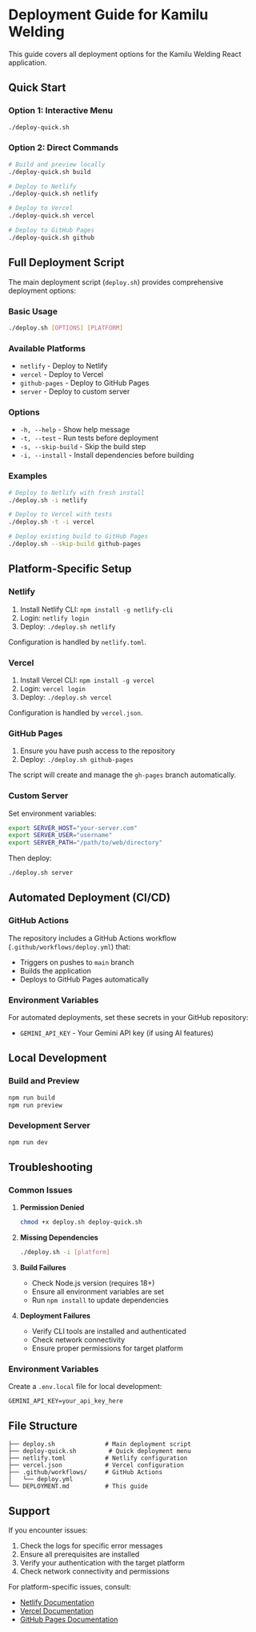 # Deployment Guide for Kamilu Welding

This guide covers all deployment options for the Kamilu Welding React application.

## Quick Start

### Option 1: Interactive Menu
```bash
./deploy-quick.sh
```

### Option 2: Direct Commands
```bash
# Build and preview locally
./deploy-quick.sh build

# Deploy to Netlify
./deploy-quick.sh netlify

# Deploy to Vercel
./deploy-quick.sh vercel

# Deploy to GitHub Pages
./deploy-quick.sh github
```

## Full Deployment Script

The main deployment script (`deploy.sh`) provides comprehensive deployment options:

### Basic Usage
```bash
./deploy.sh [OPTIONS] [PLATFORM]
```

### Available Platforms
- `netlify` - Deploy to Netlify
- `vercel` - Deploy to Vercel
- `github-pages` - Deploy to GitHub Pages
- `server` - Deploy to custom server

### Options
- `-h, --help` - Show help message
- `-t, --test` - Run tests before deployment
- `-s, --skip-build` - Skip the build step
- `-i, --install` - Install dependencies before building

### Examples
```bash
# Deploy to Netlify with fresh install
./deploy.sh -i netlify

# Deploy to Vercel with tests
./deploy.sh -t -i vercel

# Deploy existing build to GitHub Pages
./deploy.sh --skip-build github-pages
```

## Platform-Specific Setup

### Netlify
1. Install Netlify CLI: `npm install -g netlify-cli`
2. Login: `netlify login`
3. Deploy: `./deploy.sh netlify`

Configuration is handled by `netlify.toml`.

### Vercel
1. Install Vercel CLI: `npm install -g vercel`
2. Login: `vercel login`
3. Deploy: `./deploy.sh vercel`

Configuration is handled by `vercel.json`.

### GitHub Pages
1. Ensure you have push access to the repository
2. Deploy: `./deploy.sh github-pages`

The script will create and manage the `gh-pages` branch automatically.

### Custom Server
Set environment variables:
```bash
export SERVER_HOST="your-server.com"
export SERVER_USER="username"
export SERVER_PATH="/path/to/web/directory"
```

Then deploy:
```bash
./deploy.sh server
```

## Automated Deployment (CI/CD)

### GitHub Actions
The repository includes a GitHub Actions workflow (`.github/workflows/deploy.yml`) that:
- Triggers on pushes to `main` branch
- Builds the application
- Deploys to GitHub Pages automatically

### Environment Variables
For automated deployments, set these secrets in your GitHub repository:
- `GEMINI_API_KEY` - Your Gemini API key (if using AI features)

## Local Development

### Build and Preview
```bash
npm run build
npm run preview
```

### Development Server
```bash
npm run dev
```

## Troubleshooting

### Common Issues

1. **Permission Denied**
   ```bash
   chmod +x deploy.sh deploy-quick.sh
   ```

2. **Missing Dependencies**
   ```bash
   ./deploy.sh -i [platform]
   ```

3. **Build Failures**
   - Check Node.js version (requires 18+)
   - Ensure all environment variables are set
   - Run `npm install` to update dependencies

4. **Deployment Failures**
   - Verify CLI tools are installed and authenticated
   - Check network connectivity
   - Ensure proper permissions for target platform

### Environment Variables
Create a `.env.local` file for local development:
```
GEMINI_API_KEY=your_api_key_here
```

## File Structure
```
├── deploy.sh              # Main deployment script
├── deploy-quick.sh         # Quick deployment menu
├── netlify.toml           # Netlify configuration
├── vercel.json            # Vercel configuration
├── .github/workflows/     # GitHub Actions
│   └── deploy.yml
└── DEPLOYMENT.md          # This guide
```

## Support

If you encounter issues:
1. Check the logs for specific error messages
2. Ensure all prerequisites are installed
3. Verify your authentication with the target platform
4. Check network connectivity and permissions

For platform-specific issues, consult:
- [Netlify Documentation](https://docs.netlify.com/)
- [Vercel Documentation](https://vercel.com/docs)
- [GitHub Pages Documentation](https://docs.github.com/en/pages)